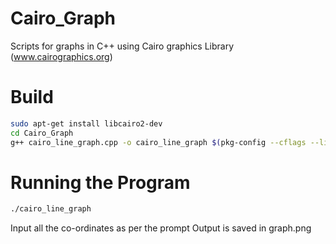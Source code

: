 # Cairo_Graph
Scripts for graphs in C++ using Cairo graphics Library (www.cairographics.org)

# Build
```sh
sudo apt-get install libcairo2-dev
cd Cairo_Graph
g++ cairo_line_graph.cpp -o cairo_line_graph $(pkg-config --cflags --libs cairo)
```
# Running the Program
```sh
./cairo_line_graph
```
Input all the co-ordinates as per the prompt
Output is saved in graph.png
